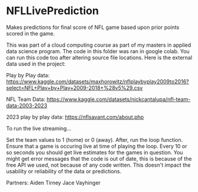 # NFLLivePrediction
Makes predictions for final score of NFL game based upon prior points scored in the game.

This was part of a cloud computing course as part of my masters in applied data science program.  The code in this folder was ran in google colab.  You can run this code too after altering source file locations.  Here is the external data used in the project:

Play by Play data: https://www.kaggle.com/datasets/maxhorowitz/nflplaybyplay2009to2016?select=NFL+Play+by+Play+2009-2018+%28v5%29.csv

NFL Team Data: https://www.kaggle.com/datasets/nickcantalupa/nfl-team-data-2003-2023

2023 play by play data: https://nflsavant.com/about.php


To run the live streaming...

Set the team values to 1 (home) or 0 (away).  After, run the loop function.  Ensure that a game is occuring live at time of playing the loop.  Every 10 or so seconds you should get live estimates for the games in question.
You might get error messages that the code is out of date, this is because of the free API we used, not because of any code written.  This doesn't impact the usability or reliability of the data or predictions.

Partners:
Aiden Tirney
Jace Vayhinger
